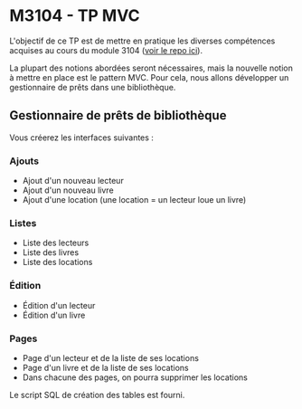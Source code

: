 # M3104 - TP MVC

L'objectif de ce TP est de mettre en pratique les diverses compétences acquises au cours du module 3104 ([voir le repo ici](https://github.com/thomascaillier/m3104)).

La plupart des notions abordées seront nécessaires, mais la nouvelle notion à mettre en place est le pattern MVC.
Pour cela, nous allons développer un gestionnaire de prêts dans une bibliothèque.

## Gestionnaire de prêts de bibliothèque
Vous créerez les interfaces suivantes :

### Ajouts
- Ajout d'un nouveau lecteur
- Ajout d'un nouveau livre
- Ajout d'une location (une location = un lecteur loue un livre)

### Listes
- Liste des lecteurs
- Liste des livres
- Liste des locations

### Édition
- Édition d'un lecteur
- Édition d'un livre

### Pages
- Page d'un lecteur et de la liste de ses locations
- Page d'un livre et de la liste de ses locations
- Dans chacune des pages, on pourra supprimer les locations
  
Le script SQL de création des tables est fourni.
